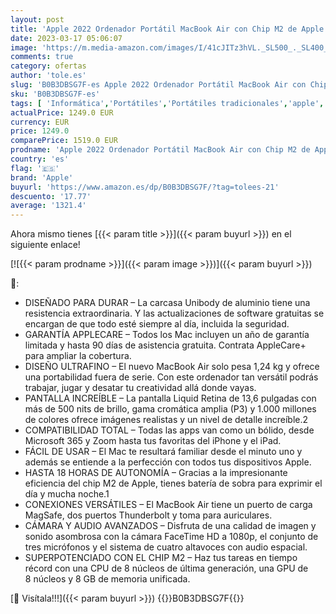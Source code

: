 ```yaml
---
layout: post
title: 'Apple 2022 Ordenador Portátil MacBook Air con Chip M2 de Apple: Pantalla Liquid Retina de 13 6 Pulgadas  8GB de RAM  256 GB de Almacenamiento SSD  Teclado retroiluminado  Color Blanco Estrella'
date: 2023-03-17 05:06:07
image: 'https://m.media-amazon.com/images/I/41cJITz3hVL._SL500_._SL400_.jpg'
comments: true
category: ofertas
author: 'tole.es'
slug: 'B0B3DBSG7F-es Apple 2022 Ordenador Portátil MacBook Air con Chip M2 de...'
sku: 'B0B3DBSG7F-es'
tags: [ 'Informática','Portátiles','Portátiles tradicionales','apple','🇪🇸', ]
actualPrice: 1249.0 EUR
currency: EUR
price: 1249.0
comparePrice: 1519.0 EUR
prodname: 'Apple 2022 Ordenador Portátil MacBook Air con Chip M2 de Apple: Pantalla Liquid Retina de 13 6 Pulgadas  8GB de RAM  256 GB de Almacenamiento SSD  Teclado retroiluminado  Color Blanco Estrella'
country: 'es'
flag: '🇪🇸'
brand: 'Apple'
buyurl: 'https://www.amazon.es/dp/B0B3DBSG7F/?tag=tolees-21'
descuento: '17.77'
average: '1321.4'
---
```


Ahora mismo tienes [{{< param title >}}]({{< param buyurl >}}) en el siguiente enlace!

[![{{< param prodname >}}]({{< param image >}})]({{< param buyurl >}})

🔎:

- DISEÑADO PARA DURAR – La carcasa Unibody de aluminio tiene una resistencia extraordinaria. Y las actualizaciones de software gratuitas se encargan de que todo esté siempre al día, incluida la seguridad.
- GARANTÍA APPLECARE – Todos los Mac incluyen un año de garantía limitada y hasta 90 días de asistencia gratuita. Contrata AppleCare+ para ampliar la cobertura.
- DISEÑO ULTRAFINO – El nuevo MacBook Air solo pesa 1,24 kg y ofrece una portabilidad fuera de serie. Con este ordenador tan versátil podrás trabajar, jugar y desatar tu creatividad allá donde vayas.
- PANTALLA INCREÍBLE – La pantalla Liquid Retina de 13,6 pulgadas con más de 500 nits de brillo, gama cromática amplia (P3) y 1.000 millones de colores ofrece imágenes realistas y un nivel de detalle increíble.2
- COMPATIBILIDAD TOTAL – Todas las apps van como un bólido, desde Microsoft 365 y Zoom hasta tus favoritas del iPhone y el iPad.
- FÁCIL DE USAR – El Mac te resultará familiar desde el minuto uno y además se entiende a la perfección con todos tus dispositivos Apple.
- HASTA 18 HORAS DE AUTONOMÍA – Gracias a la impresionante eficiencia del chip M2 de Apple, tienes batería de sobra para exprimir el día y mucha noche.1
- CONEXIONES VERSÁTILES – El MacBook Air tiene un puerto de carga MagSafe, dos puertos Thunderbolt y toma para auriculares.
- CÁMARA Y AUDIO AVANZADOS – Disfruta de una calidad de imagen y sonido asombrosa con la cámara FaceTime HD a 1080p, el conjunto de tres micrófonos y el sistema de cuatro altavoces con audio espacial.
- SUPERPOTENCIADO CON EL CHIP M2 – Haz tus tareas en tiempo récord con una CPU de 8 núcleos de última generación, una GPU de 8 núcleos y 8 GB de memoria unificada.

[🛒 Visítala!!!]({{< param buyurl >}})
{{<world>}}B0B3DBSG7F{{</world>}}
